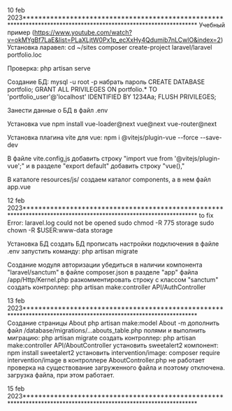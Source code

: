 10 feb 2023*****************************************************************************************************************
Учебный пример (https://www.youtube.com/watch?v=okMYgBf7LaE&list=PLaXLjtW0Px1p_ecXxHy4Qdumib7nLCwlO&index=2)
Установка ларавел:
cd ~/sites
composer create-project laravel/laravel portfolio.loc

Проверка:
php artisan serve

Создание БД:
mysql -u root -p
набрать пароль
CREATE DATABASE portfolio;
GRANT ALL PRIVILEGES ON portfolio.* TO 'portfolio_user'@'localhost' IDENTIFIED BY 1234Aa;
FLUSH PRIVILEGES;

Занести данные о БД в файл .env

Установка vue
npm install vue-loader@next vue@next vue-router@next

Установка плагина vite для vue:
npm i @vitejs/plugin-vue --force --save-dev

В файле vite.config,js добавить строку "import vue from '@vitejs/plugin-vue';" и в разделе "export default" добавить строку "vue(),"

В каталоге resources/js/ создаем каталог components, а в нем файл app.vue

12 feb 2023*****************************************************************************************************************
to fix Error: laravel.log could not be opened
sudo chmod -R 775 storage
sudo chown -R $USER:www-data storage

Установка БД
создать БД
прописать настройки подключения в файле .env
запустить команду: php artisan migrate

Создание модуля авторизации
убедиться в наличии компонента "laravel/sanctum" в файле composer.json
в разделе "app" файла /app/Http/Kernel.php разкомментировать строку с классом "sanctum"
создать контроллер: php artisan make:controller API/AuthController

13 feb 2023*****************************************************************************************************************
Создание страницы About
php artisan make:model About -m
дополнить файл /database/migrations/...abouts_table.php полями и выполнить миграцию: php artisan migrate
создать контроллер: php artisan make:controller API/AboutController
установить sweetalert2 компонент: npm install sweetalert2
установить intervention/image: composer require intervention/image
в контроллере AboutController.php не работает проверка на существование загруженного файла и поэтому отключена. загрузка файла, при этом работает.

15 feb 2023*****************************************************************************************************************

